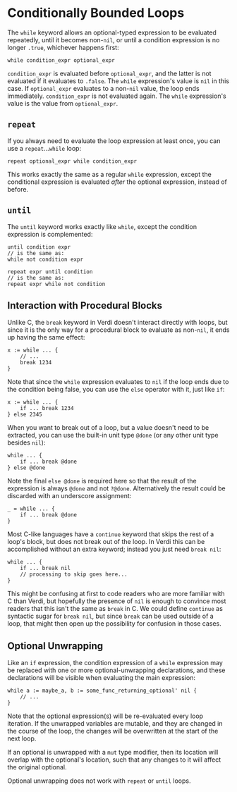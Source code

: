 # Conditionally Bounded Loops
The `while` keyword allows an optional-typed expression to be evaluated repeatedly, until it becomes non-`nil`, or until a condition expression is no longer `.true`, whichever happens first:
```verdi
while condition_expr optional_expr
```
`condition_expr` is evaluated before `optional_expr`, and the latter is not evaluated if it evaluates to `.false`.  The `while` expression's value is `nil` in this case.
If `optional_expr` evaluates to a non-`nil` value, the loop ends immediately. `condition_expr` is not evaluated again.  The `while` expression's value is the value from `optional_expr`.  

## `repeat`
If you always need to evaluate the loop expression at least once, you can use a `repeat`...`while` loop:
```verdi
repeat optional_expr while condition_expr
```
This works exactly the same as a regular `while` expression, except the conditional expression is evaluated _after_ the optional expression, instead of before.

## `until`
The `until` keyword works exactly like `while`, except the condition expression is complemented:
```verdi
until condition expr
// is the same as:
while not condition expr

repeat expr until condition
// is the same as:
repeat expr while not condition
```

## Interaction with Procedural Blocks
Unlike C, the `break` keyword in Verdi doesn't interact directly with loops, but since it is the only way for a procedural block to evaluate as non-`nil`, it ends up having the same effect:
```verdi
x := while ... {
    // ...
    break 1234
}
```
Note that since the `while` expression evaluates to `nil` if the loop ends due to the condition being false, you can use the `else` operator with it, just like `if`:
```verdi
x := while ... {
    if ... break 1234
} else 2345
```
When you want to break out of a loop, but a value doesn't need to be extracted, you can use the built-in unit type `@done` (or any other unit type besides `nil`):
```verdi
while ... {
    if ... break @done
} else @done
```
Note the final `else @done` is required here so that the result of the expression is always `@done` and not `?@done`.  Alternatively the result could be discarded with an underscore assignment:
```verdi
_ = while ... {
    if ... break @done
}
```
Most C-like languages have a `continue` keyword that skips the rest of a loop's block, but does not break out of the loop.  In Verdi this can be accomplished without an extra keyword; instead you just need `break nil`:
```verdi
while ... {
    if ... break nil
    // processing to skip goes here...
}
```
This might be confusing at first to code readers who are more familiar with C than Verdi, but hopefully the presence of  `nil` is enough to convince most readers that this isn't the same as `break` in C.  We could define `continue` as syntactic sugar for `break nil`, but since `break` can be used outside of a loop, that might then open up the possibility for confusion in those cases.

## Optional Unwrapping
Like an `if` expression, the condition expression of a `while` expression may be replaced with one or more optional-unwrapping declarations, and these declarations will be visible when evaluating the main expression:
```verdi
while a := maybe_a, b := some_func_returning_optional' nil {
    // ...
}
```
Note that the optional expression(s) will be re-evaluated every loop iteration.  If the unwrapped variables are mutable, and they are changed in the course of the loop, the changes will be overwritten at the start of the next loop.

If an optional is unwrapped with a `mut` type modifier, then its location will overlap with the optional's location, such that any changes to it will affect the original optional.

Optional unwrapping does not work with `repeat` or `until` loops.
